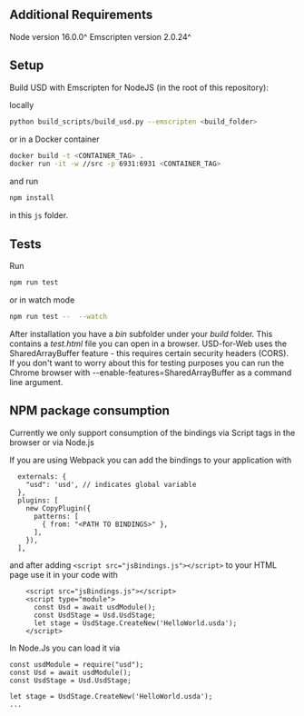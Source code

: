 Additional Requirements
-----------------------

Node version 16.0.0^
Emscripten version 2.0.24^

Setup
-----

Build USD with Emscripten for NodeJS (in the root of this repository):

locally
```sh
python build_scripts/build_usd.py --emscripten <build_folder>
```
or in a Docker container
```sh
docker build -t <CONTAINER_TAG> .
docker run -it -w //src -p 6931:6931 <CONTAINER_TAG>
```

and run

```sh
npm install
```

in this `js` folder.

Tests
------

Run

```sh
npm run test
```

or in watch mode

```sh
npm run test --  --watch
```

After installation you have a *bin* subfolder under your *build* folder. This contains 
a *test.html* file you can open in a browser. USD-for-Web uses the SharedArrayBuffer
feature - this requires certain security headers (CORS). 
If you don't want to worry about this for testing purposes you can run the Chrome browser
with --enable-features=SharedArrayBuffer as a command line argument.

NPM package consumption
------------------------

Currently we only support consumption of the bindings via Script tags in the browser or via Node.js

If you are using Webpack you can add the bindings to your application with

```
  externals: {
    "usd": 'usd', // indicates global variable
  },
  plugins: [
    new CopyPlugin({
      patterns: [
        { from: "<PATH TO BINDINGS>" },
      ],
    }),
  ],
```

and after adding `<script src="jsBindings.js"></script>` to your HTML page use it in your code with

```
    <script src="jsBindings.js"></script>
    <script type="module">
      const Usd = await usdModule();
      const UsdStage = Usd.UsdStage;
      let stage = UsdStage.CreateNew('HelloWorld.usda');
    </script>
```

In Node.Js you can load it via 
```
const usdModule = require("usd");
const Usd = await usdModule();
const UsdStage = Usd.UsdStage;

let stage = UsdStage.CreateNew('HelloWorld.usda');
...
```

